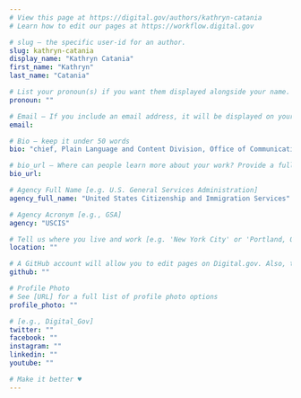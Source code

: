 ```yaml
---
# View this page at https://digital.gov/authors/kathryn-catania
# Learn how to edit our pages at https://workflow.digital.gov

# slug — the specific user-id for an author.
slug: kathryn-catania
display_name: "Kathryn Catania"
first_name: "Kathryn"
last_name: "Catania"

# List your pronoun(s) if you want them displayed alongside your name. If blank, we'll use just your name. Learn more http://mypronouns.org
pronoun: ""

# Email — If you include an email address, it will be displayed on your profile page
email: 

# Bio — keep it under 50 words
bio: "chief, Plain Language and Content Division, Office of Communications, USCIS"

# bio_url — Where can people learn more about your work? Provide a full URL [e.g. 'https://www.example.gov/']
bio_url: 

# Agency Full Name [e.g. U.S. General Services Administration]
agency_full_name: "United States Citizenship and Immigration Services"

# Agency Acronym [e.g., GSA]
agency: "USCIS"

# Tell us where you live and work [e.g. 'New York City' or 'Portland, OR']
location: ""

# A GitHub account will allow you to edit pages on Digital.gov. Also, the image used in your GitHub account can be used to populate your digital.gov profile photo. Learn more about getting a Github account at [URL]
github: ""

# Profile Photo
# See [URL] for a full list of profile photo options
profile_photo: ""

# [e.g., Digital_Gov]
twitter: ""
facebook: ""
instagram: ""
linkedin: ""
youtube: ""

# Make it better ♥
---
```

